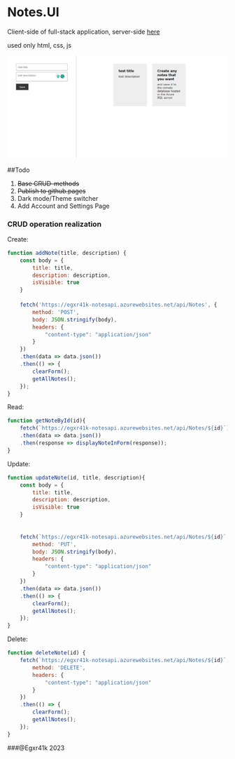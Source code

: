 # Notes.UI

Client-side of full-stack application, server-side [here](https://github.com/Egxr41k/Notes.API)

used only html, css, js

![Preview](https://github.com/Egxr41k/Notes.UI/blob/master/FirstImg.jpg?raw=true)

##Todo
1. ~~Base CRUD-methods~~
2. ~~Publish to github.pages~~
3. Dark mode/Theme switcher
4. Add Account and Settings Page


### CRUD operation realization

Create:

```js
function addNote(title, description) {
    const body = {
        title: title,
        description: description,
        isVisible: true
    }

    fetch('https://egxr41k-notesapi.azurewebsites.net/api/Notes', {
        method: 'POST',
        body: JSON.stringify(body),
        headers: {
            "content-type": "application/json"
        }
    })
    .then(data => data.json())
    .then(() => {
        clearForm();
        getAllNotes();
    });
}
```
Read:

```js
function getNoteById(id){
    fetch(`https://egxr41k-notesapi.azurewebsites.net/api/Notes/${id}`)
    .then(data => data.json())
    .then(response => displayNoteInForm(response));
}
```
Update:

```js
function updateNote(id, title, description){
    const body = {
        title: title,
        description: description,
        isVisible: true
    }


    fetch(`https://egxr41k-notesapi.azurewebsites.net/api/Notes/${id}`, {
        method: 'PUT',
        body: JSON.stringify(body),
        headers: {
            "content-type": "application/json"
        }
    })
    .then(data => data.json())
    .then(() => {
        clearForm();
        getAllNotes();
    });
}
```
Delete:

```js
function deleteNote(id) {
    fetch(`https://egxr41k-notesapi.azurewebsites.net/api/Notes/${id}`, {
        method: 'DELETE',
        headers: {
            "content-type": "application/json"
        }
    })
    .then(() => {
        clearForm();
        getAllNotes();
    });
}
```

###@Egxr41k 2023

